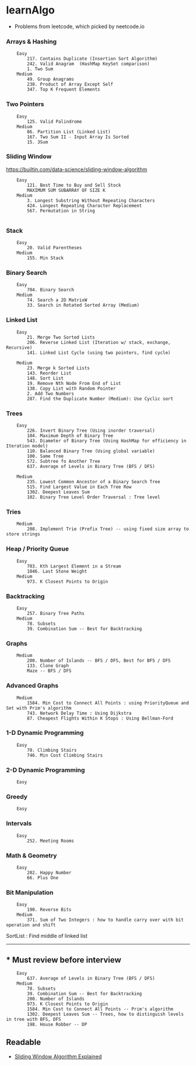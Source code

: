 # learnAlgo
- Problems from leetcode, which picked by neetcode.io

### Arrays & Hashing
```
    Easy
        217. Contains Duplicate (Insertion Sort Algorithm)
        242. Valid Anagram  (HashMap KeySet comparison)
        1. Two Sum
    Medium
        49. Group Anagrams
        238. Product of Array Except Self
        347. Top K Frequent Elements
``` 

### Two Pointers
```
    Easy
        125. Valid Palindrome
    Medium
        86. Partition List (Linked List)
        167. Two Sum II - Input Array Is Sorted
        15. 3Sum
```

### Sliding Window
https://builtin.com/data-science/sliding-window-algorithm
```
    Easy
        121. Best Time to Buy and Sell Stock
        MAXIMUM SUM SUBARRAY OF SIZE K
    Medium
        3. Longest Substring Without Repeating Characters
        424. Longest Repeating Character Replacement
        567. Permutation in String
        
```

### Stack
```
    Easy
        20. Valid Parentheses
    Medium
        155. Min Stack
```

### Binary Search
```
    Easy
        704. Binary Search
    Medium
        74. Search a 2D MatrixW
        33. Search in Rotated Sorted Array (Medium)
```

### Linked List
```
    Easy
        21. Merge Two Sorted Lists
        206. Reverse Linked List (Iteration w/ stack, exchange, Recursive)
        141. Linked List Cycle (using two pointers, find cycle)
    
    Medium
        23. Merge k Sorted Lists
        143. Reorder List
        148. Sort List
        19. Remove Nth Node From End of List
        138. Copy List with Random Pointer
        2. Add Two Numbers
        287. Find the Duplicate Number (Medium): Use Cyclic sort
```

### Trees
```
    Easy
        226. Invert Binary Tree (Using inorder traversal)
        104. Maximum Depth of Binary Tree
        543. Diameter of Binary Tree (Using HashMap for efficiency in Iteration model)
        110. Balanced Binary Tree (Using global variable)
        100. Same Tree
        572. Subtree fo Another Tree
        637. Average of Levels in Binary Tree (BFS / DFS)
        
    Medium
        235. Lowest Common Ancestor of a Binary Search Tree
        515. Find Largest Value in Each Tree Row
        1302. Deepest Leaves Sum
        102. Binary Tree Level Order Traversal : Tree level
```

### Tries
```
    Medium
        208. Implement Trie (Prefix Tree) -- using fixed size array to store strings

```

### Heap / Priority Queue
```
    Easy
        703. Kth Largest Element in a Stream
        1046. Last Stone Weight
    Medium
        973. K Closest Points to Origin
```

### Backtracking
```
    Easy
        257. Binary Tree Paths
    Medium
        78. Subsets
        39. Combination Sum -- Best for Backtracking
```

### Graphs
```
    Medium
        200. Number of Islands -- BFS / DFS, Best for BFS / DFS
        133. Clone Graph
        Maze -- BFS / DFS
```

### Advanced Graphs
```
    Medium
        1584. Min Cost to Connect All Points : using PriorityQueue and Set with Prim's algorithm
        743. Network Delay Time : Using Dijkstra
        87. Cheapest Flights Within K Stops : Using Bellman-Ford

```

### 1-D Dynamic Programming
```
    Easy
        70. Climbing Stairs
        746. Min Cost Climbing Stairs
```

### 2-D Dynamic Programming
```
    Easy
```

### Greedy
```
    Easy
```

### Intervals
```
    Easy
        252. Meeting Rooms
```

### Math & Geometry
```
    Easy
        202. Happy Number
        66. Plus One
```

### Bit Manipulation
```
    Easy
        190. Reverse Bits
    Medium
        371. Sum of Two Integers : how to handle carry over with bit operation and shift
```



SortList : Find middle of linked list


<HR>

## * Must review before interview
```
    Easy
        637. Average of Levels in Binary Tree (BFS / DFS)
    Medium
        78. Subsets
        39. Combination Sum -- Best for Backtracking
        200. Number of Islands
        973. K Closest Points to Origin
        1584. Min Cost to Connect All Points -- Prim's algorithm
        1302. Deepest Leaves Sum -- Trees, how to distinguish levels in tree with BFS, DFS
        198. House Robber -- DP
```

## Readable
- [Sliding Window Algorithm Explained](https://builtin.com/data-science/sliding-window-algorithm)

